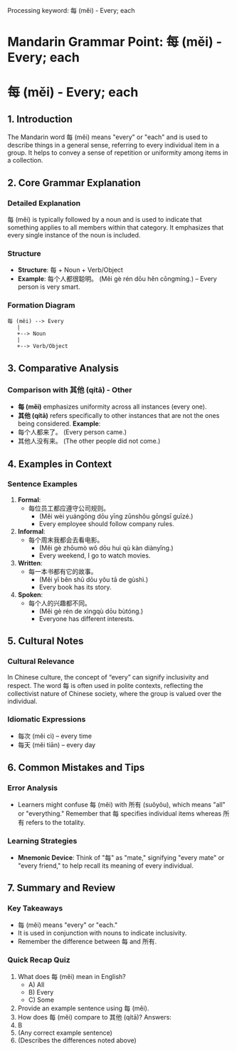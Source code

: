 Processing keyword: 每 (měi) - Every; each
# Mandarin Grammar Point: 每 (měi) - Every; each
# 每 (měi) - Every; each
## 1. Introduction
The Mandarin word 每 (měi) means "every" or "each" and is used to describe things in a general sense, referring to every individual item in a group. It helps to convey a sense of repetition or uniformity among items in a collection.
## 2. Core Grammar Explanation
### Detailed Explanation
每 (měi) is typically followed by a noun and is used to indicate that something applies to all members within that category. It emphasizes that every single instance of the noun is included.
### Structure
- **Structure**: 每 + Noun + Verb/Object
- **Example**: 每个人都很聪明。 (Měi gè rén dōu hěn cōngmíng.) – Every person is very smart.
### Formation Diagram
```
每 (měi) --> Every
   |          
   +--> Noun 
   |
   +--> Verb/Object
```
## 3. Comparative Analysis
### Comparison with 其他 (qítā) - Other
- **每 (měi)** emphasizes uniformity across all instances (every one).
- **其他 (qítā)** refers specifically to other instances that are not the ones being considered.
**Example**:
- 每个人都来了。 (Every person came.)
- 其他人没有来。 (The other people did not come.)
## 4. Examples in Context
### Sentence Examples
1. **Formal**: 
   - 每位员工都应遵守公司规则。
     - (Měi wèi yuángōng dōu yīng zūnshǒu gōngsī guīzé.)
     - Every employee should follow company rules.
2. **Informal**:
   - 每个周末我都会去看电影。
     - (Měi gè zhōumò wǒ dōu huì qù kàn diànyǐng.)
     - Every weekend, I go to watch movies.
3. **Written**:
   - 每一本书都有它的故事。
     - (Měi yī běn shū dōu yǒu tā de gùshì.)
     - Every book has its story.
4. **Spoken**:
   - 每个人的兴趣都不同。
     - (Měi gè rén de xìngqù dōu bùtóng.)
     - Everyone has different interests.
## 5. Cultural Notes
### Cultural Relevance
In Chinese culture, the concept of “every” can signify inclusivity and respect. The word 每 is often used in polite contexts, reflecting the collectivist nature of Chinese society, where the group is valued over the individual.
### Idiomatic Expressions
- 每次 (měi cì) – every time
- 每天 (měi tiān) – every day
## 6. Common Mistakes and Tips
### Error Analysis
- Learners might confuse 每 (měi) with 所有 (suǒyǒu), which means "all" or "everything." Remember that 每 specifies individual items whereas 所有 refers to the totality.
### Learning Strategies
- **Mnemonic Device**: Think of "每" as "mate," signifying "every mate" or "every friend," to help recall its meaning of every individual.
## 7. Summary and Review
### Key Takeaways
- 每 (měi) means "every" or "each."
- It is used in conjunction with nouns to indicate inclusivity.
- Remember the difference between 每 and 所有.
### Quick Recap Quiz
1. What does 每 (měi) mean in English?
   - A) All
   - B) Every
   - C) Some
2. Provide an example sentence using 每 (měi).
3. How does 每 (měi) compare to 其他 (qítā)?
Answers:
1. B
2. (Any correct example sentence)
3. (Describes the differences noted above)
